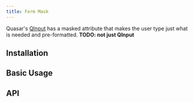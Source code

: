```yaml
---
title: Form Mask
---
```

Quasar's [QInput](/vue-components/input) has a masked attribute that makes the user type just what is needed and pre-formatted. **TODO: not just QInput**

## Installation
<doc-installation components="QInput" />

## Basic Usage
<doc-example title="Basic" file="QInput/MaskBasic" />

<doc-example title="Named Mask" file="QInput/MaskNamed" />

<doc-example title="Unmasked Return" file="QInput/MaskUnmaskedReturn" />

<doc-example title="Filled Mask" file="QInput/MaskFilled" />

## API
<doc-api file="QInput" />
